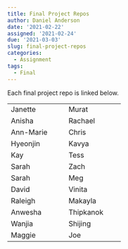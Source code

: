 ```yaml
---
title: Final Project Repos
author: Daniel Anderson
date: '2021-02-22'
assigned: '2021-02-24'
due: '2021-03-03'
slug: final-project-repos
categories:
  - Assignment
tags:
  - Final
---
```


Each final project repo is linked below.



<div class = "assigned-tbl">

|          |                                                                                                  |                                                                         |          |                                                                                                            |                                                                                           |
|:---------|-------------------------------------------------------------------------------------------------:|:------------------------------------------------------------------------|:---------|:-----------------------------------------------------------------------------------------------------------|:------------------------------------------------------------------------------------------|
|Janette   |                                                            <i class = 'gh' data-feather='github'>|<i class = 'gh' data-feather='link'>                                     |Murat     |[<i class = 'gh' data-feather='github'>](https://github.com/mkezer/Moral-values-across-countries)           |<i class = 'gh' data-feather='link'>                                                       |
|Anisha    |                                                            <i class = 'gh' data-feather='github'>|<i class = 'gh' data-feather='link'>                                     |Rachael   |<i class = 'gh' data-feather='github'>                                                                      |<i class = 'gh' data-feather='link'>                                                       |
|Ann-Marie |   [<i class = 'gh' data-feather='github'>](https://github.com/annmariebarrett/FinalProject-EDLD2)|<i class = 'gh' data-feather='link'>                                     |Chris     |[<i class = 'gh' data-feather='github'>](https://github.com/Chhr1s/GA_DOE_Public)                           |[<i class = 'gh' data-feather='link'>](https://chhr1s.github.io/GA_DOE_Public/)            |
|Hyeonjin  |                                                            <i class = 'gh' data-feather='github'>|<i class = 'gh' data-feather='link'>                                     |Kavya     |[<i class = 'gh' data-feather='github'>](https://github.com/kmudiam/EDLD_proj_MAPS)                         |<i class = 'gh' data-feather='link'>                                                       |
|Kay       |                                                            <i class = 'gh' data-feather='github'>|<i class = 'gh' data-feather='link'>                                     |Tess      |<i class = 'gh' data-feather='github'>                                                                      |<i class = 'gh' data-feather='link'>                                                       |
|Sarah     |                        [<i class = 'gh' data-feather='github'>](https://github.com/sdimakis/dvfp)|[<i class = 'gh' data-feather='link'>](https://sdimakis.github.io/dvfp/) |Zach      |[<i class = 'gh' data-feather='github'>](https://github.com/zjschroeder/teacher_salaries.git)               |[<i class = 'gh' data-feather='link'>](https://zjschroeder.github.io/teacher_salaries/)    |
|Sarah     |                                                            <i class = 'gh' data-feather='github'>|<i class = 'gh' data-feather='link'>                                     |Meg       |[<i class = 'gh' data-feather='github'>](https://github.com/msiritzky/dataviz_2021/tree/main/final_project) |<i class = 'gh' data-feather='link'>                                                       |
|David     |   [<i class = 'gh' data-feather='github'>](https://github.com/dwfainstein/Final_proj_edld652.git)|<i class = 'gh' data-feather='link'>                                     |Vinita    |[<i class = 'gh' data-feather='github'>](https://github.com/vvader24/EDLD2_FinalProject)                    |[<i class = 'gh' data-feather='link'>](https://vvader24.github.io/EDLD2_FinalProject/)     |
|Raleigh   | [<i class = 'gh' data-feather='github'>](https://github.com/raleighgoodwin/652-final-project.git)|<i class = 'gh' data-feather='link'>                                     |Makayla   |<i class = 'gh' data-feather='github'>                                                                      |<i class = 'gh' data-feather='link'>                                                       |
|Anwesha   |               [<i class = 'gh' data-feather='github'>](https://github.com/anweshaguha/final_proj)|<i class = 'gh' data-feather='link'>                                     |Thipkanok |<i class = 'gh' data-feather='github'>                                                                      |<i class = 'gh' data-feather='link'>                                                       |
|Wanjia    |                      [<i class = 'gh' data-feather='github'>](https://github.com/wanjiag/EDLD652)|<i class = 'gh' data-feather='link'>                                     |Shijing   |[<i class = 'gh' data-feather='github'>](https://github.com/shijing-z/EDLD652-Final-Project.git)            |[<i class = 'gh' data-feather='link'>](https://shijing-z.github.io/EDLD652-Final-Project/) |
|Maggie    |               [<i class = 'gh' data-feather='github'>](https://github.com/maggieosa/652finalproj)|<i class = 'gh' data-feather='link'>                                     |Joe       |[<i class = 'gh' data-feather='github'>](https://github.com/JoeSwinehart/DataVizProject)                    |<i class = 'gh' data-feather='link'>                                                       |
</div>
